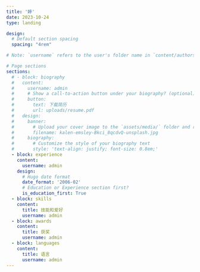 ```yaml
---
title: '婷'
date: 2023-10-24
type: landing

design:
  # Default section spacing
  spacing: "4rem"

# Note: `username` refers to the user's folder name in `content/authors/`

# Page sections
sections:
  # - block: biography
  #   content:
  #     username: admin
  #     # Show a call-to-action button under your biography? (optional)
  #     button:
  #       text: 下载简历
  #       url: uploads/resume.pdf
  #   design:
  #     banner:
  #       # Upload your cover image to the `assets/media/` folder and reference it here
  #       filename: kalen-emsley-Bkci_8qcdvQ-unsplash.jpg
  #     biography:
  #       # Customize the style of your biography text
  #       style: 'text-align: justify; font-size: 0.8em;'
  - block: experience
    content:
      username: admin
    design:
      # Hugo date format
      date_format: '2006-02'
      # Education or Experience section first?
      is_education_first: True
  - block: skills
    content:
      title: 技能和爱好
      username: admin
  - block: awards
    content:
      title: 获奖
      username: admin
  - block: languages
    content:
      title: 语言
      username: admin
---
```


